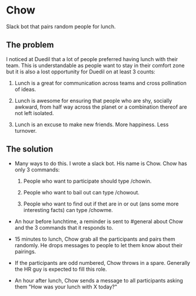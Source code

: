 # Chow

Slack bot that pairs random people for lunch.


## The problem

I noticed at Duedil that a lot of people preferred having lunch with their team. This is understandable as people want to stay in their comfort zone but it is also a lost opportunity for Duedil on at least 3 counts: 

1) Lunch is a great for communication across teams and cross pollination of ideas.

2) Lunch is awesome for ensuring that people who are shy, socially awkward, from half way across the planet or a combination thereof are not left isolated.

3) Lunch is an excuse to make new friends. More happiness. Less turnover.


## The solution

* Many ways to do this. I wrote a slack bot. His name is Chow. Chow has only 3 commands:

  1) People who want to participate should type /chowin. 
  
  2) People who want to bail out can type /chowout. 

  3) People who want to find out if thet are in or out (ans some more interesting facts) can type /chowme.

* An hour before lunchtime, a reminder is sent to #general about Chow and the 3 commands that it responds to.

* 15 minutes to lunch, Chow grab all the participants and pairs them randomly. He drops messages to people to let them know about their pairings.

* If the participants are odd numbered, Chow throws in a spare. Generally the HR guy is expected to fill this role.

* An hour after lunch, Chow sends a message to all participants asking them "How was your lunch with X today?"

